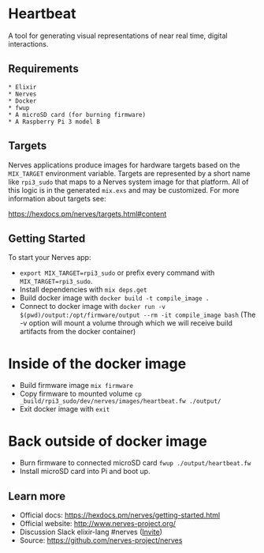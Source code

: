 # Heartbeat

A tool for generating visual representations of near real time, digital interactions.

## Requirements

    * Elixir
    * Nerves
    * Docker
    * fwup
    * A microSD card (for burning firmware)
    * A Raspberry Pi 3 model B

## Targets

Nerves applications produce images for hardware targets based on the
`MIX_TARGET` environment variable. Targets are represented by
a short name like `rpi3_sudo` that maps to a Nerves system image for that platform.
All of this logic is in the generated `mix.exs` and may be customized. For more
information about targets see:

https://hexdocs.pm/nerves/targets.html#content

## Getting Started

To start your Nerves app:
  * `export MIX_TARGET=rpi3_sudo` or prefix every command with
    `MIX_TARGET=rpi3_sudo`.
  * Install dependencies with `mix deps.get`
  * Build docker image with `docker build -t compile_image .`
  * Connect to docker image with `docker run -v $(pwd)/output:/opt/firmware/output --rm -it compile_image bash`
    (The -v option will mount a volume through which we will receive build artifacts from the docker container)
  # Inside of the docker image
  * Build firmware image `mix firmware`
  * Copy firmware to mounted volume `cp _build/rpi3_sudo/dev/nerves/images/heartbeat.fw ./output/`
  * Exit docker image with `exit`
  # Back outside of docker image
  * Burn firmware to connected microSD card `fwup ./output/heartbeat.fw`
  * Install microSD card into Pi and boot up.

## Learn more

  * Official docs: https://hexdocs.pm/nerves/getting-started.html
  * Official website: http://www.nerves-project.org/
  * Discussion Slack elixir-lang #nerves ([Invite](https://elixir-slackin.herokuapp.com/))
  * Source: https://github.com/nerves-project/nerves
